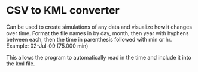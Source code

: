 # CSV to KML converter 

Can be used to create simulations of any data and visualize how it changes over time. Format the file names in by day, month, then year with hyphens between each, then the time in parenthesis followed with min or hr. Example: 02-Jul-09 (75.000 min) 

This allows the program to automatically read in the time and include it into the kml file. 
